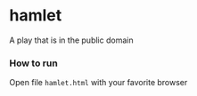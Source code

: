 # hamlet
A play that is in the public domain

### How to run
Open file `hamlet.html` with your favorite browser
